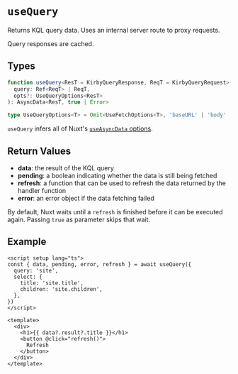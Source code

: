 # `useQuery`

Returns KQL query data. Uses an internal server route to proxy requests.

Query responses are cached.

## Types

```ts
function useQuery<ResT = KirbyQueryResponse, ReqT = KirbyQueryRequest>(
  query: Ref<ReqT> | ReqT,
  opts?: UseQueryOptions<ResT>
): AsyncData<ResT, true | Error>

type UseQueryOptions<T> = Omit<UseFetchOptions<T>, 'baseURL' | 'body' | 'params' | 'parseResponse' | 'responseType' | 'response'>
```

`useQuery` infers all of Nuxt's [`useAsyncData` options](https://v3.nuxtjs.org/api/composables/use-async-data#params).

## Return Values

- **data**: the result of the KQL query
- **pending**: a boolean indicating whether the data is still being fetched
- **refresh**: a function that can be used to refresh the data returned by the handler function
- **error**: an error object if the data fetching failed

By default, Nuxt waits until a `refresh` is finished before it can be executed again. Passing `true` as parameter skips that wait.

## Example

```vue
<script setup lang="ts">
const { data, pending, error, refresh } = await useQuery({
  query: 'site',
  select: {
    title: 'site.title',
    children: 'site.children',
  },
})
</script>

<template>
  <div>
    <h1>{{ data?.result?.title }}</h1>
    <button @click="refresh()">
      Refresh
    </button>
  </div>
</template>
```
